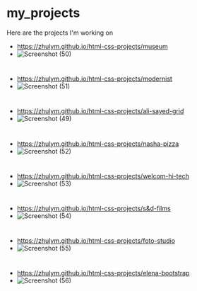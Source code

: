 # my_projects
Here are the projects I'm working on

- https://zhulym.github.io/html-css-projects/museum
- ![Screenshot (50)](https://user-images.githubusercontent.com/75386560/129542169-557cbbea-6547-4d41-9da8-e98ca1323a2f.png)
#
- https://zhulym.github.io/html-css-projects/modernist
- ![Screenshot (51)](https://user-images.githubusercontent.com/75386560/129542104-531885b2-0a80-4d15-8c6d-04cee5dc0c5b.png)
#
- https://zhulym.github.io/html-css-projects/ali-sayed-grid
- ![Screenshot (49)](https://user-images.githubusercontent.com/75386560/129542229-5e1a7287-75ad-4c52-adb1-2b180e78898f.png)
#
- https://zhulym.github.io/html-css-projects/nasha-pizza
- ![Screenshot (52)](https://user-images.githubusercontent.com/75386560/129542050-cfd459c4-88e6-4083-88a7-8eb10adbd9d2.png)
#
- https://zhulym.github.io/html-css-projects/welcom-hi-tech
- ![Screenshot (53)](https://user-images.githubusercontent.com/75386560/129541974-a75cdf30-daf3-4e92-9f63-5e72d7f923e7.png)
#
- https://zhulym.github.io/html-css-projects/s&d-films
- ![Screenshot (54)](https://user-images.githubusercontent.com/75386560/129541906-a0edb331-716e-4181-a4ee-4efcb6e76758.png)
#
- https://zhulym.github.io/html-css-projects/foto-studio
- ![Screenshot (55)](https://user-images.githubusercontent.com/75386560/129541814-fafb97f2-144a-4f57-8363-6d5d18aa0faa.png)
#
- https://zhulym.github.io/html-css-projects/elena-bootstrap
- ![Screenshot (56)](https://user-images.githubusercontent.com/75386560/129541787-f0e9acbc-03ab-4d69-bff7-e71bf5f5d9c9.png)
